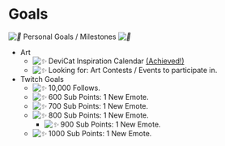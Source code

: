 # Goals

*![💜](https://s.w.org/images/core/emoji/2.2.1/svg/1f49c.svg)* Personal Goals / Milestones *![💜](https://s.w.org/images/core/emoji/2.2.1/svg/1f49c.svg)*

* Art
  - *![✨](https://s.w.org/images/core/emoji/2.2.1/svg/2728.svg)*
    DeviCat Inspiration Calendar [(Achieved!)](https://www.redbubble.com/people/devicatoutlet/calendars/29043609-devicat-inspiration-calendar?asc=u&p=calendar)
  - *![✨](https://s.w.org/images/core/emoji/2.2.1/svg/2728.svg)*
    Looking for: Art Contests / Events to participate in.
* Twitch Goals
  - *![✨](https://s.w.org/images/core/emoji/2.2.1/svg/2728.svg)*
    10,000 Follows.
  - *![✨](https://s.w.org/images/core/emoji/2.2.1/svg/2728.svg)*
    600 Sub Points: 1 New Emote.
  - *![✨](https://s.w.org/images/core/emoji/2.2.1/svg/2728.svg)*
    700 Sub Points: 1 New Emote.
  - *![✨](https://s.w.org/images/core/emoji/2.2.1/svg/2728.svg)*
    800 Sub Points: 1 New Emote.
    - *![✨](https://s.w.org/images/core/emoji/2.2.1/svg/2728.svg)*
    900 Sub Points: 1 New Emote.
  - *![✨](https://s.w.org/images/core/emoji/2.2.1/svg/2728.svg)*
    1000 Sub Points: 1 New Emote.
  
  

